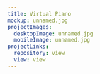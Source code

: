 ```yaml
---
title: Virtual Piano
mockup: unnamed.jpg
projectImages:
  desktopImage: unnamed.jpg
  mobileImage: unnamed.jpg
projectLinks:
  repository: view
  view: view
---
```

